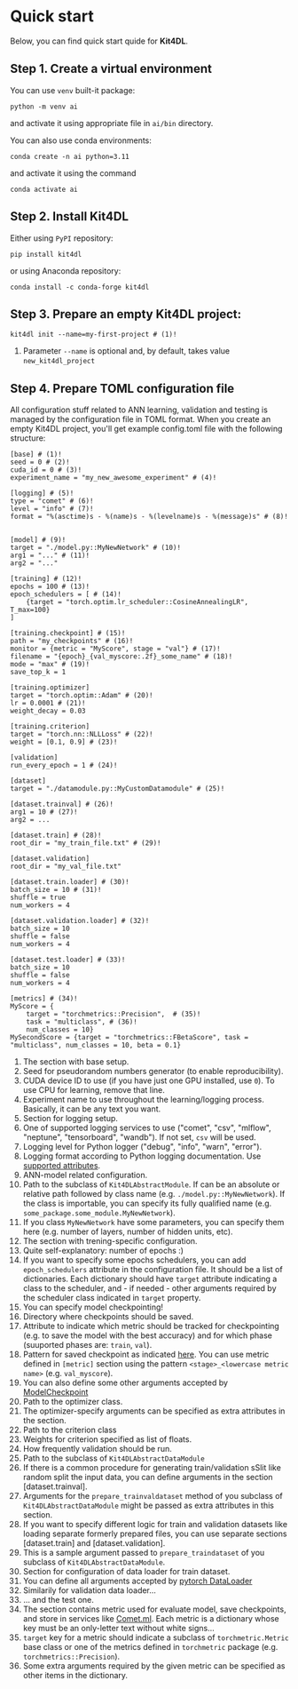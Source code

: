 # Quick start
Below, you can find quick start quide for **Kit4DL**.

## Step 1. Create a virtual environment
You can use `venv` built-it package:

``` { .bash .copy }
python -m venv ai
```
and activate it using appropriate file in `ai/bin` directory.

You can also use conda environments:


``` { .bash .copy }
conda create -n ai python=3.11
```
and activate it using the command


``` { .bash .copy }
conda activate ai
```


## Step 2. Install Kit4DL
Either using `PyPI` repository:

``` { .bash .copy }
pip install kit4dl 
```

or using Anaconda repository:

``` { .bash .copy }
conda install -c conda-forge kit4dl
```

## Step 3. Prepare an empty Kit4DL project:

``` { .python .annotate }
kit4dl init --name=my-first-project # (1)!
```

1.  Parameter `--name` is optional and, by default, takes value `new_kit4dl_project`


## Step 4. Prepare TOML configuration file
All configuration stuff related to ANN learning, validation and testing is managed by the configuration file in TOML format.
When you create an empty Kit4DL project, you'll get example config.toml file with the following structure:

``` { .toml .annotate }
[base] # (1)!
seed = 0 # (2)!
cuda_id = 0 # (3)!
experiment_name = "my_new_awesome_experiment" # (4)!

[logging] # (5)!
type = "comet" # (6)!
level = "info" # (7)!
format = "%(asctime)s - %(name)s - %(levelname)s - %(message)s" # (8)!


[model] # (9)!
target = "./model.py::MyNewNetwork" # (10)!
arg1 = "..." # (11)!
arg2 = "..."

[training] # (12)!
epochs = 100 # (13)!
epoch_schedulers = [ # (14)!
    {target = "torch.optim.lr_scheduler::CosineAnnealingLR", T_max=100}
]

[training.checkpoint] # (15)!
path = "my_checkpoints" # (16)!
monitor = {metric = "MyScore", stage = "val"} # (17)!
filename = "{epoch}_{val_myscore:.2f}_some_name" # (18)!
mode = "max" # (19)!
save_top_k = 1

[training.optimizer]
target = "torch.optim::Adam" # (20)!
lr = 0.0001 # (21)!
weight_decay = 0.03

[training.criterion]
target = "torch.nn::NLLLoss" # (22)!
weight = [0.1, 0.9] # (23)!

[validation]
run_every_epoch = 1 # (24)!

[dataset]
target = "./datamodule.py::MyCustomDatamodule" # (25)!

[dataset.trainval] # (26)!
arg1 = 10 # (27)!
arg2 = ...

[dataset.train] # (28)!
root_dir = "my_train_file.txt" # (29)!

[dataset.validation]
root_dir = "my_val_file.txt"

[dataset.train.loader] # (30)!
batch_size = 10 # (31)!
shuffle = true
num_workers = 4

[dataset.validation.loader] # (32)!
batch_size = 10
shuffle = false
num_workers = 4

[dataset.test.loader] # (33)!
batch_size = 10
shuffle = false
num_workers = 4

[metrics] # (34)!
MyScore = { 
    target = "torchmetrics::Precision",  # (35)!
    task = "multiclass", # (36)!
    num_classes = 10}  
MySecondScore = {target = "torchmetrics::FBetaScore", task = "multiclass", num_classes = 10, beta = 0.1} 
```

1. The section with base setup.
2. Seed for pseudorandom numbers generator (to enable reproducibility).
3. CUDA device ID to use (if you have just one GPU installed, use `0`). To use CPU for learning, remove that line.
4. Experiment name to use throughout the learning/logging process. Basically, it can be any text you want.
5. Section for logging setup.
6. One of supported logging services to use ("comet", "csv", "mlflow", "neptune", "tensorboard", "wandb"). If not set, `csv` will be used.
7. Logging level for Python logger ("debug", "info", "warn", "error").
8. Logging format according to Python logging documentation. Use [supported attributes](https://docs.python.org/3/library/logging.html#logrecord-attributes).
9. ANN-model related configuration.
10. Path to the subclass of `Kit4DLAbstractModule`. If can be an absolute or relative path followed by class name (e.g. `./model.py::MyNewNetwork`). If the class is importable, you can specify its fully qualified name (e.g. `some_package.some_module.MyNewNetwork`).
11. If you class `MyNewNetwork` have some parameters, you can specify them here (e.g. number of layers, number of hidden units, etc).
12. The section with trening-specific configuration.
13. Quite self-explanatory: number of epochs :)
14. If you want to specify some epochs schedulers, you can add `epoch_schedulers` attribute in the configuration file. It should be a list of dictionaries. Each dictionary should have `target` attribute indicating a class to the scheduler, and - if needed - other arguments required by the scheduler class indicated in `target` property.
15. You can specify model checkpointing!
16. Directory where checkpoints should be saved.
17. Attribute to indicate which metric should be tracked for checkpointing (e.g. to save the model with the best accuracy) and for which phase (suuported phases are: `train`, `val`).
18. Pattern for saved checkpoint as indicated [here](https://lightning.ai/docs/pytorch/stable/api/lightning.pytorch.callbacks.ModelCheckpoint.html). You can use metric defined in `[metric]` section using the pattern `<stage>_<lowercase metric name>` (e.g. `val_myscore`).
19. You can also define some other arguments accepted by [ModelCheckpoint](https://lightning.ai/docs/pytorch/stable/api/lightning.pytorch.callbacks.ModelCheckpoint.html)
20. Path to the optimizer class.
21. The optimizer-specify arguments can be specified as extra attributes in the section.
22. Path to the criterion class
23. Weights for criterion specified as list of floats.
24. How frequently validation should be run.
25. Path to the subclass of `Kit4DLAbstractDataModule`
26. If there is a common procedure for generating train/validation sSlit like random split the input data, you can define arguments in the section [dataset.trainval]. 
27. Arguments for the `prepare_trainvaldataset` method of you subclass of `Kit4DLAbstractDataModule` might be passed as extra attributes in this section.
28. If you want to specify different logic for train and validation datasets like loading separate formerly prepared files, you can use separate sections [dataset.train] and [dataset.validation].
29. This is a sample argument passed to `prepare_traindataset` of you subclass of `Kit4DLAbstractDataModule`.
30. Section for configuration of data loader for train dataset.
31. You can define all arguments accepted by [pytorch DataLoader](https://pytorch.org/docs/stable/data.html#torch.utils.data.DataLoader)
32. Similarily for validation data loader...
33. ... and the test one.
34. The section contains metric used for evaluate model, save checkpoints, and store in services like [Comet.ml](http://comet.com). Each metric is a dictionary whose key must be an only-letter text without white signs...
35. `target` key for a metric should indicate a subclass of `torchmetric.Metric` base class or one of the metrics defined in `torchmetric` package (e.g. `torchmetrics::Precision`).
36. Some extra arguments required by the given metric can be specified as other items in the dictionary.


